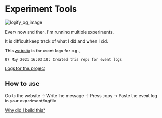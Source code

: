 # Experiment Tools

![logify_og_image](https://user-images.githubusercontent.com/7431166/117572016-9f860e80-b0ee-11eb-9fbe-6f1ba4601de1.png)

Every now and then, I'm running multiple experiments. 

It is difficult keep track of what I did and when I did. 

This [website](https://logify.vercel.app) is for event logs for e.g.,

```
07 May 2021 16:03:10: Created this repo for event logs
```

[Logs for this project](https://github.com/nishantrpai/logify/blob/master/Log.md)

## How to use

Go to the website -> Write the message -> Press copy -> Paste the event log in your experiment/logfile

[Why did I build this?](https://twitter.com/PaiNishant/status/1391387266166185984)
